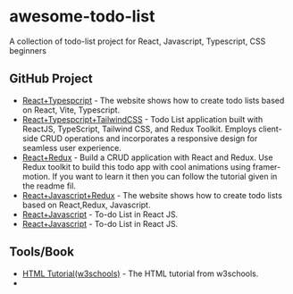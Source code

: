 # awesome-todo-list
A collection of todo-list project for React, Javascript, Typescript, CSS beginners


## GitHub Project
* [React+Typespcript](https://github.com/RoboticsAndCloud/TodoListWeb) - The website shows how to create todo lists based on React, Vite, Typescript.
* [React+Typespcript+TailwindCSS](https://github.com/hdawod1/todo-list) - Todo List application built with ReactJS, TypeScript, Tailwind CSS, and Redux Toolkit. Employs client-side CRUD operations and incorporates a responsive design for seamless user experience.
* [React+Redux](https://github.com/codebucks27/React-Redux-Todo-App) - Build a CRUD application with React and Redux. Use Redux toolkit to build this todo app with cool animations using framer-motion. If you want to learn it then you can follow the tutorial given in the readme fil.
* [React+Javascript+Redux](https://github.com/TechnicalShree/Simple-Todo-App-using-React-Redux) - The website shows how to create todo lists based on React,Redux, Javascript.
* [React+Javascript](https://github.com/MatheusCavini/ReactJS-ToDoList) - To-do List in React JS.
* [React+Javascript](https://github.com/gbopola/todolist-app-react-js) - To-do List in React JS.


## Tools/Book
* [HTML Tutorial(w3schools)](https://www.w3schools.com/tags/tag_comment.asp) - The HTML tutorial from w3schools.
* 
 
